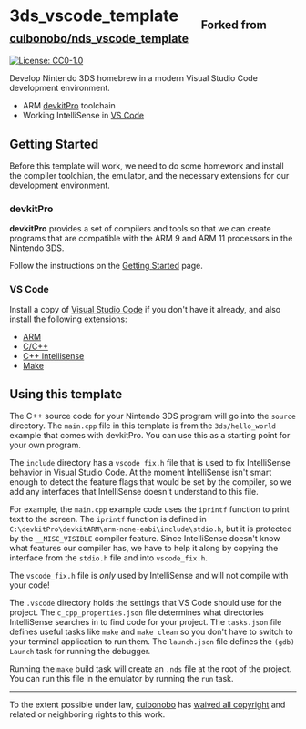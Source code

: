 # 3ds_vscode_template      <sub><sub>Forked from [cuibonobo/nds_vscode_template](https://github.com/cuibonobo/nds_vscode_template)</sub></sub>

[![License: CC0-1.0](https://img.shields.io/badge/License-CC0%201.0-lightgrey.svg)](http://creativecommons.org/publicdomain/zero/1.0/)

Develop Nintendo 3DS homebrew in a modern Visual Studio Code development environment.

  * ARM [devkitPro](https://devkitpro.org) toolchain
  * Working IntelliSense in [VS Code](https://code.visualstudio.com/)

## Getting Started

Before this template will work, we need to do some homework and install the compiler toolchian, the emulator, and the necessary extensions for our development environment.

### devkitPro

**devkitPro** provides a set of compilers and tools so that we can create programs that are compatible with the ARM 9 and ARM 11 processors in the Nintendo 3DS.

Follow the instructions on the [Getting Started](https://devkitpro.org/wiki/Getting_Started) page.

### VS Code

Install a copy of [Visual Studio Code](https://code.visualstudio.com/) if you don't have it already, and also install the following extensions:

  * [ARM](https://marketplace.visualstudio.com/items?itemName=dan-c-underwood.arm)
  * [C/C++](https://marketplace.visualstudio.com/items?itemName=ms-vscode.cpptools)
  * [C++ Intellisense](https://marketplace.visualstudio.com/items?itemName=austin.code-gnu-global)
  * [Make](https://marketplace.visualstudio.com/items?itemName=technosophos.vscode-make)

## Using this template

The C++ source code for your Nintendo 3DS program will go into the `source` directory. The `main.cpp` file in this template is from the `3ds/hello_world` example that comes with devkitPro. You can use this as a starting point for your own program.

The `include` directory has a `vscode_fix.h` file that is used to fix IntelliSense behavior in Visual Studio Code. At the moment IntelliSense isn't smart enough to detect the feature flags that would be set by the compiler, so we add any interfaces that IntelliSense doesn't understand to this file.

For example, the `main.cpp` example code uses the `iprintf` function to print text to the screen. The `iprintf` function is defined in `C:\devkitPro\devkitARM\arm-none-eabi\include\stdio.h`, but it is protected by the `__MISC_VISIBLE` compiler feature. Since IntelliSense doesn't know what features our compiler has, we have to help it along by copying the interface from the `stdio.h` file and into `vscode_fix.h`.

The `vscode_fix.h` file is _only_ used by IntelliSense and will not compile with your code!

The `.vscode` directory holds the settings that VS Code should use for the project. The `c_cpp_properties.json` file determines what directories IntelliSense searches in to find code for your project. The `tasks.json` file defines useful tasks like `make` and `make clean` so you don't have to switch to your terminal application to run them. The `launch.json` file defines the `(gdb) Launch` task for running the debugger.

Running the `make` build task will create an `.nds` file at the root of the project. You can run this file in the emulator by running the `run` task.

---
To the extent possible under law, [cuibonobo](https://github.com/cuibonobo/) has [waived all copyright](https://creativecommons.org/publicdomain/zero/1.0/) and related or neighboring rights to this work.
